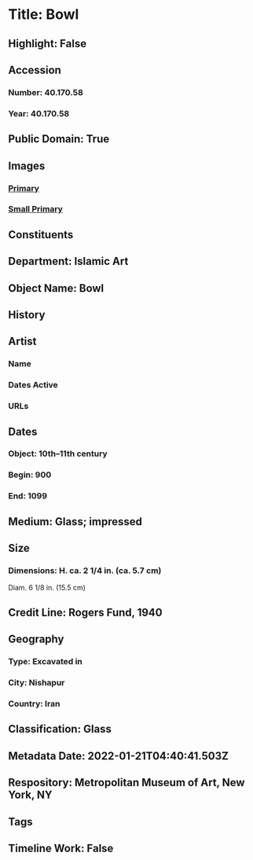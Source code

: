 # Title: Bowl
## Highlight: False
## Accession
### Number: 40.170.58
### Year: 40.170.58
## Public Domain: True
## Images
### [Primary](https://images.metmuseum.org/CRDImages/is/original/40.170.58.JPG)
### [Small Primary](https://images.metmuseum.org/CRDImages/is/web-large/40.170.58.JPG)
## Constituents
## Department: Islamic Art
## Object Name: Bowl
## History
## Artist
### Name
### Dates Active
### URLs
## Dates
### Object: 10th–11th century
### Begin: 900
### End: 1099
## Medium: Glass; impressed
## Size
### Dimensions: H. ca. 2 1/4 in. (ca. 5.7 cm)
Diam. 6 1/8 in. (15.5 cm)
## Credit Line: Rogers Fund, 1940
## Geography
### Type: Excavated in
### City: Nishapur
### Country: Iran
## Classification: Glass
## Metadata Date: 2022-01-21T04:40:41.503Z
## Respository: Metropolitan Museum of Art, New York, NY
## Tags
## Timeline Work: False